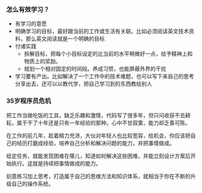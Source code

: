 ### 怎么有效学习？

- 有学习的意愿
- 明确学习的目标，最好跟当前的工作或生活有关联。比如必须阅读英文技术资料，那么英文阅读就是一个明确的目标
- 付诸实践
  - 拆解目标，把每个小目标设定的比当前的水平稍微好一点，给予精神上和物质上的奖励。
  - 规划一个相对固定的时间段。养成习惯，也能屏蔽外界的干扰
- 学习要有产出。比如解决了一个工作中的技术难题，也可以写下来自己的思考分享出去，还可以以教代学，把自己学习到的东西教给别人

### 35岁程序员危机

把工作当做吃饭的工具，缺乏乐趣和激情，代码写了很多年，但只问收获不去耕耘，属于干了十年还是只有一年经验的那种。心中不甘寂寞，能力却乏善可陈。

在工作的前几年，趁着精力充沛，大伙对年轻人也比较宽容，给机会，你应该把自己的经历打磨成经验，培养自己分析和解决问题的能力，并把事情做成。

给定任务，就能发现困难在哪儿，知道如何解决这些困难，并能立刻设计方案后开始执行。这就是持续把事情做成的能力。

刻意练习加上思考，打造属于自己的思维方法和知识体系，就相当于你在不断的升级自己的操作系统。

